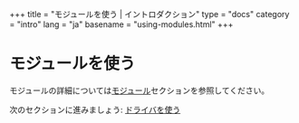 +++
title = "モジュールを使う | イントロダクション"
type = "docs"
category = "intro"
lang = "ja"
basename = "using-modules.html"
+++

# モジュールを使う

モジュールの詳細については[モジュール](/essh/docs/ja/modules.html)セクションを参照してください。

次のセクションに進みましょう: [ドライバを使う](using-drivers.html)
